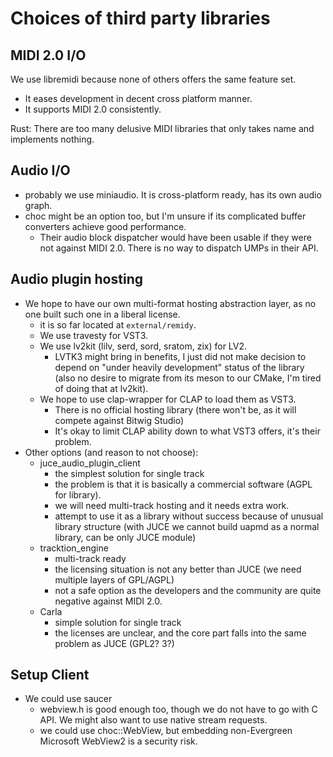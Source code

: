 # Choices of third party libraries

## MIDI 2.0 I/O

We use libremidi because none of others offers the same feature set.

- It eases development in decent cross platform manner.
- It supports MIDI 2.0 consistently.

Rust: There are too many delusive MIDI libraries that only takes name and implements nothing.

## Audio I/O

- probably we use miniaudio. It is cross-platform ready, has its own audio graph.
- choc might be an option too, but I'm unsure if its complicated buffer converters achieve good performance.
  - Their audio block dispatcher would have been usable if they were not against MIDI 2.0.
    There is no way to dispatch UMPs in their API.

## Audio plugin hosting

- We hope to have our own multi-format hosting abstraction layer, as no one built such one in a liberal license.
  - it is so far located at `external/remidy`.
  - We use travesty for VST3.
  - We use lv2kit (lilv, serd, sord, sratom, zix) for LV2.
    - LVTK3 might bring in benefits, I just did not make decision to depend on "under heavily development" status of the library (also no desire to migrate from its meson to our CMake, I'm tired of doing that at lv2kit).
  - We hope to use clap-wrapper for CLAP to load them as VST3.
    - There is no official hosting library (there won't be, as it will compete against Bitwig Studio)
    - It's okay to limit CLAP ability down to what VST3 offers, it's their problem.
- Other options (and reason to not choose):
  - juce_audio_plugin_client
    - the simplest solution for single track
    - the problem is that it is basically a commercial software (AGPL for library).
    - we will need multi-track hosting and it needs extra work.
    - attempt to use it as a library without success because of unusual library structure (with JUCE we cannot build uapmd as a normal library, can be only JUCE module)
  - tracktion_engine
    - multi-track ready
    - the licensing situation is not any better than JUCE (we need multiple layers of GPL/AGPL)
    - not a safe option as the developers and the community are quite negative against MIDI 2.0.
  - Carla
    - simple solution for single track
    - the licenses are unclear, and the core part falls into the same problem as JUCE (GPL2? 3?)

## Setup Client

- We could use saucer
  - webview.h is good enough too, though we do not have to go with C API. We might also want to use native stream requests.
  - we could use choc::WebView, but embedding non-Evergreen Microsoft WebView2 is a security risk.
